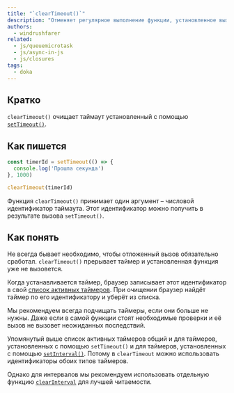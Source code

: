 ```yaml
---
title: "`clearTimeout()`"
description: "Отменяет регулярное выполнение функции, установленное вызовом `setTimeout()`."
authors:
  - windrushfarer
related:
  - js/queuemicrotask
  - js/async-in-js
  - js/closures
tags:
  - doka
---
```


## Кратко

`clearTimeout()` очищает таймаут установленный с помощью [`setTimeout()`](/js/settimeout/).

## Как пишется

```js
const timerId = setTimeout(() => {
  console.log('Прошла секунда')
}, 1000)

clearTimeout(timerId)
```

Функция `clearTimeout()` принимает один аргумент – числовой идентификатор таймаута. Этот идентификатор можно получить в результате вызова `setTimeout()`.

## Как понять

Не всегда бывает необходимо, чтобы отложенный вызов обязательно сработал. `clearTimeout()` прерывает таймер и установленная функция уже не вызовется.

Когда устанавливается таймер, браузер записывает этот идентификатор в свой [список активных таймеров](https://html.spec.whatwg.org/multipage/timers-and-user-prompts.html#list-of-active-timers). При очищении браузер найдёт таймер по его идентификатору и уберёт из списка.

Мы рекомендуем всегда подчищать таймеры, если они больше не нужны. Даже если в самой функции стоят необходимые проверки и её вызов не вызовет неожиданных последствий.

Упомянутый выше список активных таймеров общий и для таймеров, установленных с помощью `setTimeout()` и для таймеров, установленных с помощью [`setInterval()`](/js/setinterval/). Потому в `clearTimeout` можно использовать идентификаторы обоих типов таймеров.

Однако для интервалов мы рекомендуем использовать отдельную функцию [`clearInterval`](/js/clearinterval/) для лучшей читаемости.
